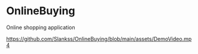 # OnlineBuying
Online shopping application

https://github.com/Slankss/OnlineBuying/blob/main/assets/DemoVideo.mp4
